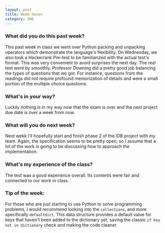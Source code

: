 ```yaml
---
layout: post
title: Week Seven
category: SWE
---
```


### What did you do this past week?
This past week in class we went over Python packing and unpacking operators which demonstrate the language's flexibility. On Wednesday, we also took a Hackerrank Pre-test to be familiarized with the actual test's format. This was very convenient to avoid surprises the next day. The real test went by smoothly. Professor Downing did a pretty good job balancing the types of questions that we got. For instance, questions from the readings did not require profound memorization of details and were a small portion of the multiple choice questions.

### What's in your way?
Luckily nothing is in my way now that the exam is over and the next project due date is over a week from now.

### What will you do next week?
Next wekk I'll hopefully start and finish phase 2 of the IDB project with my team. Again, the specification seems to be pretty open, so I assume that a lot of the work is going to be discussing how to approach the implementation.

### What's my experience of the class?
The test was a good experience overall. Its contents were fair and connected to our work in class.

### Tip of the week:
For those who are just starting to use Python to solve programming problems, I would recommend looking into the `collections`, and more specifically `defaultdict`. This data structure provides a default value for keys that haven't been added to the dictionary yet, saving the classic `if key not in dictionary` check and making the code cleaner.
